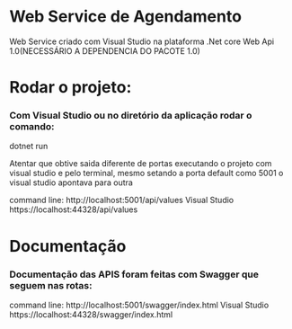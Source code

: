 # Web Service de Agendamento
Web Service criado com Visual Studio na plataforma .Net core Web Api 1.0(NECESSÁRIO A DEPENDENCIA DO PACOTE 1.0)

# Rodar o projeto:
### Com Visual Studio ou no diretório da aplicação rodar o comando:
dotnet run

Atentar que obtive saida diferente de portas executando o projeto com visual studio e pelo terminal, mesmo setando a porta default como 5001 o visual studio apontava para outra

command line: http://localhost:5001/api/values
Visual Studio https://localhost:44328/api/values


# Documentação
### Documentação das APIS foram feitas com Swagger que seguem nas rotas:

command line: http://localhost:5001/swagger/index.html
Visual Studio https://localhost:44328/swagger/index.html


